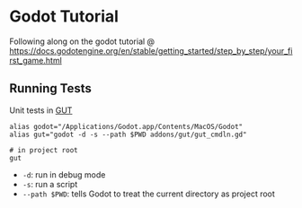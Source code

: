 # Godot Tutorial

Following along on the godot tutorial @
https://docs.godotengine.org/en/stable/getting_started/step_by_step/your_first_game.html

## Running Tests

Unit tests in [GUT](https://github.com/bitwes/Gut)

```
alias godot="/Applications/Godot.app/Contents/MacOS/Godot"
alias gut="godot -d -s --path $PWD addons/gut/gut_cmdln.gd"

# in project root
gut
```

 - `-d`:  run in debug mode
 - `-s`: run a script
 - `--path $PWD`: tells Godot to treat the current directory as project root

